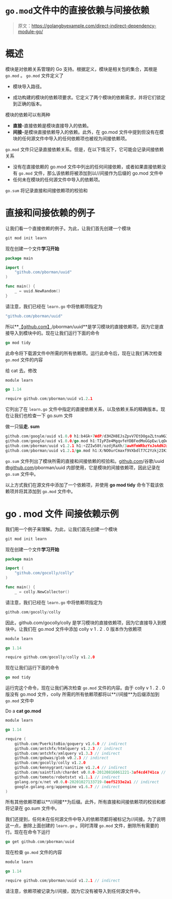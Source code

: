 # `go.mod`文件中的直接依赖与间接依赖

> 原文：<https://golangbyexample.com/direct-indirect-dependency-module-go/>

# **概述**

模块是对依赖关系管理的 Go 支持。根据定义，模块是相关包的集合，其根是 `go.mod` 。 `go.mod` 文件定义了

*   模块导入路径。

*   成功构建的模块的依赖项要求。它定义了两个模块的依赖需求，并将它们锁定到正确的版本。

模块的依赖可以有两种

*   **直接**-直接依赖是模块直接导入的依赖。
*   **间接**–是模块直接依赖导入的依赖。此外，在 go.mod 文件中提到但没有在模块的任何源文件中导入的任何依赖项也被视为间接依赖项。

`go.mod` 文件只记录直接依赖关系。但是，在以下情况下，它可能会记录间接依赖关系

*   没有在直接依赖的 go.mod 文件中列出的任何间接依赖，或者如果直接依赖没有 `go.mod` 文件，那么该依赖将被添加到以//间接作为后缀的 go.mod 文件中
*   任何未在模块的任何源文件中导入的依赖项。

`go.sum` 将记录直接和间接依赖项的校验和

# **直接和间接依赖的例子**

让我们看一个直接依赖的例子。为此，让我们首先创建一个模块

```go
git mod init learn
```

现在创建一个文件**学习开始**

```go
package main

import (
	"github.com/pborman/uuid"
)

func main() {
	_ = uuid.NewRandom()
}
```

请注意，我们已经在 `learn.go` 中将依赖项指定为

```go
"github.com/pborman/uuid"
```

所以**[【github.com】](http://github.com)/pborman/uuid**是学习模块的直接依赖项，因为它是直接导入到模块中的。现在让我们运行下面的命令

```go
go mod tidy
```

此命令将下载源文件中所需的所有依赖项。运行此命令后，现在让我们再次检查 `go.mod` 文件的内容

给 cat 去。修改

```go
module learn

go 1.14

require github.com/pborman/uuid v1.2.1
```

它列出了在 `learn.go` 文件中指定的直接依赖关系，以及依赖关系的精确版本。现在让我们也检查一下 go.sum 文件

做一只猫**走. sum**

```go
github.com/google/uuid v1.0.0 h1:b4Gk+7WdP/d3HZH8EJsZpvV7EtDOgaZLtnaNGIu1adA=
github.com/google/uuid v1.0.0/go.mod h1:TIyPZe4MgqvfeYDBFedMoGGpEw/LqOeaOT+nhxU+yHo=
github.com/pborman/uuid v1.2.1 h1:+ZZIw58t/ozdjRaXh/3awHfmWRbzYxJoAdNJxe/3pvw=
github.com/pborman/uuid v1.2.1/go.mod h1:X/NO0urCmaxf9VXbdlT7C2Yzkj2IKimNn4k+gtPdI/k=
```

`go.sum` 文件列出了模块所需的直接和间接依赖的校验和。[github.com](http://github.com)/谷歌/uuid 由[github.com](http://github.com)/pborman/uuid 内部使用，它是模块的间接依赖项，因此记录在 `go.sum` 文件中。

以上方式我们在源文件中添加了一个依赖项，并使用 **go mod tidy** 命令下载该依赖项并将其添加到 `go.mod` 文件中。

# **go . mod 文件** 间接依赖示例

我们用一个例子来理解。为此，让我们首先创建一个模块

```go
git mod init learn
```

现在创建一个文件**学习开始**

```go
package main

import (
	"github.com/gocolly/colly"
)

func main() {
	_ = colly.NewCollector()
```

请注意，我们已经在 `learn.go` 中将依赖项指定为

```go
github.com/gocolly/colly
```

因此，github.com/gocolly/colly 是学习模块的直接依赖项，因为它直接导入到模块中。让我们在 go.mod 文件中添加 colly v 1 . 2 . 0 版本作为依赖项

```go
module learn

go 1.14

require	github.com/gocolly/colly v1.2.0
```

现在让我们运行下面的命令

```go
go mod tidy
```

运行完这个命令，现在让我们再次检查 `go.mod` 文件的内容。由于 colly v 1 . 2 . 0 版没有 go.mod 文件，colly 所需的所有依赖项都将以**//间接**为后缀添加到 `go.mod` 文件中

Do a **cat go.mod**

```go
module learn

go 1.14

require (
	github.com/PuerkitoBio/goquery v1.6.0 // indirect
	github.com/antchfx/htmlquery v1.2.3 // indirect
	github.com/antchfx/xmlquery v1.3.3 // indirect
	github.com/gobwas/glob v0.2.3 // indirect
	github.com/gocolly/colly v1.2.0
	github.com/kennygrant/sanitize v1.2.4 // indirect
	github.com/saintfish/chardet v0.0.0-20120816061221-3af4cd4741ca // indirect
	github.com/temoto/robotstxt v1.1.1 // indirect
	golang.org/x/net v0.0.0-20201027133719-8eef5233e2a1 // indirect
	google.golang.org/appengine v1.6.7 // indirect
)
```

所有其他依赖项都以**//间接**为后缀。此外，所有直接和间接依赖项的校验和都将记录在 go.sum 文件中。

我们还提到，任何未在任何源文件中导入的依赖项都将被标记为//间接。为了说明这一点，删除上面创建的 `learn.go` 。同时清理 `go.mod` 文件，删除所有需要的行。现在在命令下运行

```go
go get github.com/pborman/uuid
```

现在检查 `go.mod` 文件的内容

```go
module learn

go 1.14

require github.com/pborman/uuid v1.2.1 // indirect
```

请注意，依赖项被记录为//间接，因为它没有被导入到任何源文件中。